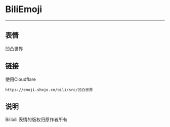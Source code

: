 # BiliEmoji
---
## 表情
凹凸世界
## 链接
使用Cloudflare
```
https://emoji.shojo.cn/bili/src/凹凸世界
```
## 说明
Bilibili 表情的版权归原作者所有
